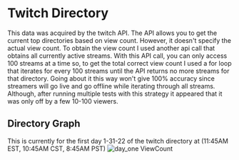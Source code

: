 # Twitch Directory
This data was acquired by the twitch API. The API allows you to get the current top directories based on view count. However, it doesn't specify the actual view count. To obtain the view count I used another api call that obtains all currently active streams. With this API call, you can only access 100 streams at a time so, to get the total correct view count I used a for loop that iterates for every 100 streams until the API returns no more streams for that directory. Going about it this way won't give 100% accuracy since streamers will go live and go offline while iterating through all streams. Although, after running multiple tests with this strategy it appeared that it was only off by a few 10-100 viewers.   

## Directory Graph 
This is currently for the first day 1-31-22 of the twitch directory at (11:45AM EST, 10:45AM CST, 8:45AM PST)
![day_one ViewCount](https://user-images.githubusercontent.com/88803320/151842918-73316434-8827-4edd-962a-fb24caf40070.png)